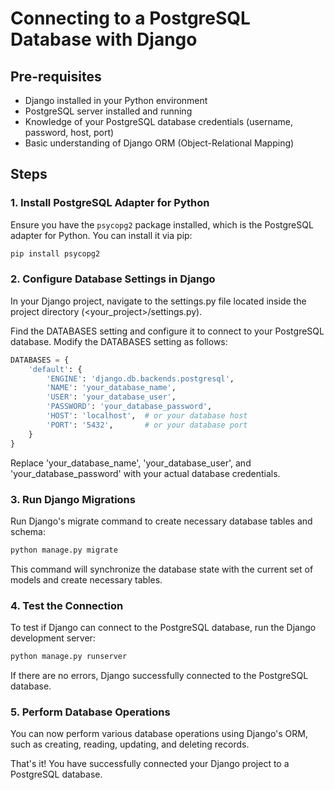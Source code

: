 # Connecting to a PostgreSQL Database with Django

## Pre-requisites
- Django installed in your Python environment
- PostgreSQL server installed and running
- Knowledge of your PostgreSQL database credentials (username, password, host, port)
- Basic understanding of Django ORM (Object-Relational Mapping)

## Steps

### 1. Install PostgreSQL Adapter for Python
Ensure you have the `psycopg2` package installed, which is the PostgreSQL adapter for Python. You can install it via pip:

```bash
pip install psycopg2
```

### 2. Configure Database Settings in Django
In your Django project, navigate to the settings.py file located inside the project directory (<your_project>/settings.py).

Find the DATABASES setting and configure it to connect to your PostgreSQL database. Modify the DATABASES setting as follows:

```python
DATABASES = {
    'default': {
        'ENGINE': 'django.db.backends.postgresql',
        'NAME': 'your_database_name',
        'USER': 'your_database_user',
        'PASSWORD': 'your_database_password',
        'HOST': 'localhost',  # or your database host
        'PORT': '5432',       # or your database port
    }
}
```
Replace 'your_database_name', 'your_database_user', and 'your_database_password' with your actual database credentials.

### 3. Run Django Migrations
Run Django's migrate command to create necessary database tables and schema:

```bash
python manage.py migrate
```
This command will synchronize the database state with the current set of models and create necessary tables.

### 4. Test the Connection
To test if Django can connect to the PostgreSQL database, run the Django development server:

```bash
python manage.py runserver
```
If there are no errors, Django successfully connected to the PostgreSQL database.

### 5. Perform Database Operations
You can now perform various database operations using Django's ORM, such as creating, reading, updating, and deleting records.

That's it! You have successfully connected your Django project to a PostgreSQL database.
